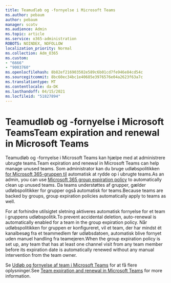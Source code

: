 ```yaml
---
title: Teamudløb og -fornyelse i Microsoft Teams
ms.author: pebaum
author: pebaum
manager: scotv
ms.audience: Admin
ms.topic: article
ms.service: o365-administration
ROBOTS: NOINDEX, NOFOLLOW
localization_priority: Normal
ms.collection: Adm_O365
ms.custom:
- "6666"
- "9003760"
ms.openlocfilehash: 8b82ef216903502e589c6b01cd7fe946e84cd54c
ms.sourcegitcommit: 8bc60ec34bc1e40685e3976576e04a2623f63a7c
ms.translationtype: MT
ms.contentlocale: da-DK
ms.lasthandoff: 04/15/2021
ms.locfileid: "51827894"
---
```

# <a name="team-expiration-and-renewal-in-microsoft-teams"></a><span data-ttu-id="c9980-102">Teamudløb og -fornyelse i Microsoft Teams</span><span class="sxs-lookup"><span data-stu-id="c9980-102">Team expiration and renewal in Microsoft Teams</span></span>

<span data-ttu-id="c9980-103">Teamudløb og -fornyelse i Microsoft Teams kan hjælpe med at administrere ubrugte teams.</span><span class="sxs-lookup"><span data-stu-id="c9980-103">Team expiration and renewal in Microsoft Teams can help manage unused teams.</span></span> <span data-ttu-id="c9980-104">Som administrator kan du bruge udløbspolitikken  [for Microsoft 365-gruppen til](https://docs.microsoft.com/microsoft-365/admin/create-groups/office-365-groups-expiration-policy)  automatisk at rydde op i ubrugte teams.</span><span class="sxs-lookup"><span data-stu-id="c9980-104">As an admin, you can use  [Microsoft 365 group expiration policy](https://docs.microsoft.com/microsoft-365/admin/create-groups/office-365-groups-expiration-policy)  to automatically clean up unused teams.</span></span> <span data-ttu-id="c9980-105">Da teams understøttes af grupper, gælder udløbspolitikker for grupper også automatisk for teams.</span><span class="sxs-lookup"><span data-stu-id="c9980-105">Because teams are backed by groups, group expiration policies automatically apply to teams as well.</span></span>

<span data-ttu-id="c9980-106">For at forhindre utilsigtet sletning aktiveres automatisk fornyelse for et team i gruppens udløbspolitik.</span><span class="sxs-lookup"><span data-stu-id="c9980-106">To prevent accidental deletion, auto-renewal is automatically enabled for a team in the group expiration policy.</span></span> <span data-ttu-id="c9980-107">Når udløbspolitikken for gruppen er konfigureret, vil et team, der har mindst ét kanalbesøg fra et teammedlem før udløbsdatoen, automatisk blive fornyet uden manuel handling fra teamejeren.</span><span class="sxs-lookup"><span data-stu-id="c9980-107">When the group expiration policy is set up, any team that has at least one channel visit from any team member before its expiration date is automatically renewed without any manual intervention from the team owner.</span></span>  

<span data-ttu-id="c9980-108">Se  [Udløb og fornyelse af team i Microsoft Teams](https://docs.microsoft.com/microsoftteams/team-expiration-renewal)  for at få flere oplysninger.</span><span class="sxs-lookup"><span data-stu-id="c9980-108">See  [Team expiration and renewal in Microsoft Teams](https://docs.microsoft.com/microsoftteams/team-expiration-renewal)  for more information.</span></span>
